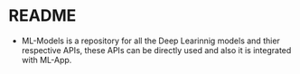 # README #

* ML-Models is a repository for all the Deep Learinnig models and thier respective APIs, these APIs can be directly used and also it is integrated with ML-App.



